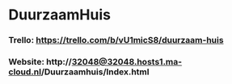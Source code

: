 # DuurzaamHuis

### Trello: https://trello.com/b/vU1micS8/duurzaam-huis

### Website: http://32048@32048.hosts1.ma-cloud.nl/Duurzaamhuis/Index.html
